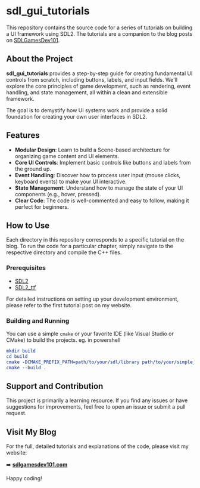 # **sdl\_gui\_tutorials**

This repository contains the source code for a series of tutorials on building a UI framework using SDL2. The tutorials are a companion to the blog posts on [SDLGamesDev101](https://sdlgamesdev101.com).

## **About the Project**

**sdl\_gui\_tutorials** provides a step-by-step guide for creating fundamental UI controls from scratch, including buttons, labels, and input fields. We'll explore the core principles of game development, such as rendering, event handling, and state management, all within a clean and extensible framework.

The goal is to demystify how UI systems work and provide a solid foundation for creating your own user interfaces in SDL2.

## **Features**

* **Modular Design**: Learn to build a Scene-based architecture for organizing game content and UI elements.  
* **Core UI Controls**: Implement basic controls like buttons and labels from the ground up.  
* **Event Handling**: Discover how to process user input (mouse clicks, keyboard events) to make your UI interactive.  
* **State Management**: Understand how to manage the state of your UI components (e.g., hover, pressed).  
* **Clear Code**: The code is well-commented and easy to follow, making it perfect for beginners.

## **How to Use**

Each directory in this repository corresponds to a specific tutorial on the blog. To run the code for a particular chapter, simply navigate to the respective directory and compile the C++ files.

### **Prerequisites**

* [SDL2](https://www.libsdl.org/)  
* [SDL2\_ttf](https://github.com/libsdl-org/SDL_ttf)

For detailed instructions on setting up your development environment, please refer to the first tutorial post on my website.

### **Building and Running**

You can use a simple `cmake` or your favorite IDE (like Visual Studio or CMake) to build the projects.
eg. in powershell

```cmake
mkdir build
cd build
cmake -DCMAKE_PREFIX_PATH=path/to/your/sdl/library path/to/your/simple_sdl_gui_tutorials/tutorials01/
cmake --build .
```


## **Support and Contribution**

This project is primarily a learning resource. If you find any issues or have suggestions for improvements, feel free to open an issue or submit a pull request.

## **Visit My Blog**

For the full, detailed tutorials and explanations of the code, please visit my website:

➡️ [**sdlgamesdev101.com**](https://sdlgamesdev101.com)

Happy coding\!

